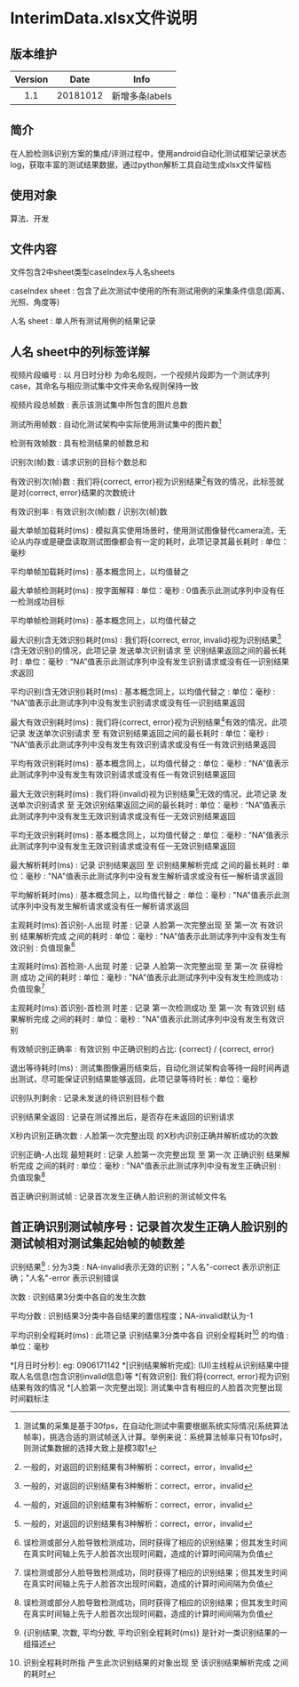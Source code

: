 # InterimData.xlsx文件说明
## 版本维护
|Version|Date|Info|
|:--:|:--:|:--:|
|1.1|20181012|新增多条labels|

## 简介
在人脸检测&识别方案的集成/评测过程中，使用android自动化测试框架记录状态log，获取丰富的测试结果数据，通过python解析工具自动生成xlsx文件留档
## 使用对象
算法、开发
## 文件内容
文件包含2中sheet类型caseIndex与人名sheets

caseIndex sheet
: 包含了此次测试中使用的所有测试用例的采集条件信息(距离、光照、角度等)

人名 sheet
:  单人所有测试用例的结果记录

## 人名 sheet中的列标签详解
视频片段编号
: 以 月日时分秒 为命名规则，一个视频片段即为一个测试序列case，其命名与相应测试集中文件夹命名规则保持一致

视频片段总帧数
: 表示该测试集中所包含的图片总数

测试所用帧数
: 自动化测试架构中实际使用测试集中的图片数[^1]

检测有效帧数
: 具有检测结果的帧数总和

识别次(帧)数
:  请求识别的目标个数总和

有效识别次(帧)数
: 我们将{correct, error}视为识别结果[^2]有效的情况，此标签就是对{correct, error}结果的次数统计

有效识别率
: 有效识别次(帧)数 / 识别次(帧)数

最大单帧加载耗时(ms)
: 模拟真实使用场景时，使用测试图像替代camera流，无论从内存或是硬盘读取测试图像都会有一定的耗时，此项记录其最长耗时
: 单位：毫秒

平均单帧加载耗时(ms)
: 基本概念同上，以均值替之

最大单帧检测耗时(ms)
: 按字面解释
: 单位：毫秒
: 0值表示此测试序列中没有任一检测成功目标

平均单帧检测耗时(ms)
: 基本概念同上，以均值代替之

最大识别(含无效识别)耗时(ms)
: 我们将{correct, error, invalid}视为识别结果[^2] (含无效识别)的情况，此项记录 发送单次识别请求 至 识别结果返回之间的最长耗时
: 单位：毫秒
: “NA”值表示此测试序列中没有发生识别请求或没有任一识别结果求返回

平均识别(含无效识别)耗时(ms)
: 基本概念同上，以均值代替之
: 单位：毫秒
: “NA”值表示此测试序列中没有发生识别请求或没有任一识别结果返回

最大有效识别耗时(ms)
: 我们将{correct, error}视为识别结果[^2]有效的情况，此项记录 发送单次识别请求 至 有效识别结果返回之间的最长耗时
: 单位：毫秒
: “NA”值表示此测试序列中没有发生有效识别请求或没有任一有效识别结果返回

平均有效识别耗时(ms)
: 基本概念同上，以均值代替之
: 单位：毫秒
: “NA”值表示此测试序列中没有发生有效识别请求或没有任一有效识别结果返回

最大无效识别耗时(ms)
: 我们将{invalid}视为识别结果[^2]无效的情况，此项记录 发送单次识别请求 至 无效识别结果返回之间的最长耗时
: 单位：毫秒
: “NA”值表示此测试序列中没有发生无效识别请求或没有任一无效识别结果返回

平均无效识别耗时(ms)
: 基本概念同上，以均值代替之
: 单位：毫秒
: “NA”值表示此测试序列中没有发生无效识别请求或没有任一无效识别结果返回

最大解析耗时(ms)
: 记录 识别结果返回 至 识别结果解析完成 之间的最长耗时
: 单位：毫秒
: "NA"值表示此测试序列中没有发生解析请求或没有任一解析请求返回

平均解析耗时(ms)
: 基本概念同上，以均值代替之
: 单位：毫秒
: "NA"值表示此测试序列中没有发生解析请求或没有任一解析请求返回

主观耗时(ms):首识别-人出现 时差
: 记录 人脸第一次完整出现 至 第一次 有效识别 结果解析完成 之间的耗时
: 单位：毫秒
: "NA"值表示此测试序列中没有发生有效识别
: 负值现象[^3]

主观耗时(ms):首检测-人出现 时差
: 记录 人脸第一次完整出现 至 第一次 获得检测 成功 之间的耗时
: 单位：毫秒
: "NA"值表示此测试序列中没有发生检测成功
: 负值现象[^3]

主观耗时(ms):首识别-首检测 时差
: 记录 第一次检测成功 至 第一次 有效识别 结果解析完成 之间的耗时
: 单位：毫秒
: "NA"值表示此测试序列中没有发生有效识别

有效帧识别正确率
: 有效识别 中正确识别的占比: {correct} / {correct, error}

退出等待耗时(ms)
: 测试集图像遍历结束后，自动化测试架构会等待一段时间再退出测试，尽可能保证识别结果能够返回，此项记录等待时长
: 单位：毫秒

识别队列剩余
: 记录未发送的待识别目标个数

识别结果全返回
: 记录在测试推出后，是否存在未返回的识别请求

X秒内识别正确次数
: 人脸第一次完整出现 的X秒内识别正确并解析成功的次数

识别正确-人出现 最短耗时
: 记录 人脸第一次完整出现 至 第一次 正确识别 结果解析完成 之间的耗时
: 单位：毫秒
: "NA"值表示此测试序列中没有发生正确识别
: 负值现象[^3]

首正确识别测试帧
: 记录首次发生正确人脸识别的测试帧文件名

首正确识别测试帧序号
: 记录首次发生正确人脸识别的测试帧相对测试集起始帧的帧数差
---
识别结果[^4]
: 分为3类
: NA-invalid表示无效的识别；"人名"-correct 表示识别正确；"人名"-error 表示识别错误

次数
: 识别结果3分类中各自的发生次数

平均分数
: 识别结果3分类中各自结果的置信程度；NA-invalid默认为-1

平均识别全程耗时(ms)
: 此项记录 识别结果3分类中各自 识别全程耗时[^5] 的均值
: 单位：毫秒

*[月日时分秒]: eg: 0906171142
*[识别结果解析完成]: (UI)主线程从识别结果中提取人名信息(包含识别invalid信息)等
*[有效识别]: 我们将{correct, error}视为识别结果有效的情况
*[人脸第一次完整出现]: 测试集中含有相应的人脸首次完整出现时间戳标注

[^1]: 测试集的采集是基于30fps，在自动化测试中需要根据系统实际情况(系统算法帧率)，挑选合适的测试帧送入计算。举例来说：系统算法帧率只有10fps时，则测试集数据的选择大致上是模3取1
[^2]: 一般的，对返回的识别结果有3种解析：correct，error，invalid
[^3]: 误检测或部分人脸导致检测成功，同时获得了相应的识别结果；但其发生时间在真实时间轴上先于人脸首次出现时间戳，造成的计算时间间隔为负值
[^4]: {识别结果, 次数, 平均分数, 平均识别全程耗时(ms)} 是针对一类识别结果的一组描述
[^5]: 识别全程耗时所指 产生此次识别结果的对象出现 至 该识别结果解析完成 之间的耗时

<!--stackedit_data:
eyJoaXN0b3J5IjpbMTkwMjIzMzYzM119
-->